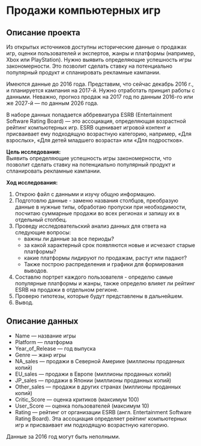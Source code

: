 # Продажи компьютерных игр
## Описание проекта
Из открытых источников доступны исторические данные о продажах игр, оценки пользователей и экспертов, жанры и платформы (например, Xbox или PlayStation). Нужно выявить определяющие успешность игры закономерности. Это позволит сделать ставку на потенциально популярный продукт и спланировать рекламные кампании.

Имеются данные до 2016 года. Представим, что сейчас декабрь 2016 г., и планируется кампания на 2017-й. Нужно отработать принцип работы с данными. Неважно, прогноз продаж на 2017 год по данным 2016-го или же 2027-й — по данным 2026 года.

В наборе данных попадается аббревиатура ESRB (Entertainment Software Rating Board) — это ассоциация, определяющая возрастной рейтинг компьютерных игр. ESRB оценивает игровой контент и присваивает ему подходящую возрастную категорию, например, «Для взрослых», «Для детей младшего возраста» или «Для подростков».

**Цель исследования:**\
Выявить определяющие успешность игры закономерности, что позволит сделать ставку на потенциально популярный продукт и спланировать рекламные кампании.

**Ход исследования:**
1. Открою файл с данными и изучу общую информацию.
2. Подготовлю данные - заменю названия столбцов, преобразую данные в нужные типы, обработаю пропуски при необходимости, посчитаю суммарные продажи во всех регионах и запишу их в отдельный столбец.
3. Проведу исследовательский анализ данных для ответа на следующие вопросы:
   - важны ли данные за все периоды?
   - за какой характерный срок появляются новые и исчезают старые платформы?
   - какие платформы лидируют по продажам, растут или падают?
   - Также построю распределения и графики для формирования выводов.
4. Составлю портрет каждого пользователя - определю самые популярные платформы и жанры, также определю влияет ли рейтинг ESRB на продажи в отдельном регионе.
5. Проверю гипотезы, которые будут представлены в дальнейшем.
6. Вывод.

## Описание данных
- Name — название игры
- Platform — платформа
- Year_of_Release — год выпуска
- Genre — жанр игры
- NA_sales — продажи в Северной Америке (миллионы проданных копий)
- EU_sales — продажи в Европе (миллионы проданных копий)
- JP_sales — продажи в Японии (миллионы проданных копий)
- Other_sales — продажи в других странах (миллионы проданных копий)
- Critic_Score — оценка критиков (максимум 100)
- User_Score — оценка пользователей (максимум 10)
- Rating — рейтинг от организации ESRB (англ. Entertainment Software Rating Board). Эта ассоциация определяет рейтинг компьютерных игр и присваивает им подходящую возрастную категорию.

Данные за 2016 год могут быть неполными.
